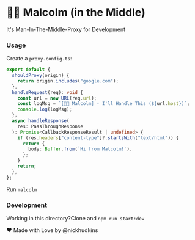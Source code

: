 # 👴🏻 Malcolm (in the Middle)

It's Man-In-The-Middle-Proxy for Development

### Usage

Create a `proxy.config.ts`:

```typescript
export default {
  shouldProxy(origin) {
    return origin.includes("google.com");
  },
  handleRequest(req): void {
    const url = new URL(req.url);
    const logMsg = `[👴🏻 Malcolm] - I'll Handle This (${url.host})`;
    console.log(logMsg);
  },
  async handleResponse(
    res: PassThroughResponse
  ): Promise<CallbackResponseResult | undefined> {
    if (res.headers["content-type"]?.startsWith("text/html")) {
      return {
        body: Buffer.from(`Hi from Malcolm!`),
      };
    }
    return;
  },
};
```

Run `malcolm`

### Development

Working in this directory?Clone and `npm run start:dev`

❤️ Made with Love by @nickhudkins
